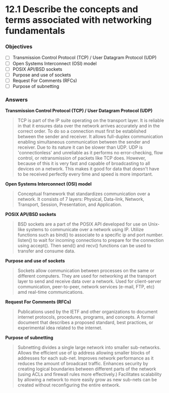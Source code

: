 # 12.1 Describe the concepts and terms associated with networking fundamentals

### Objectives

- [ ] Transmission Control Protocol (TCP) / User Datagram Protocol (UDP)
- [ ] Open Systems Interconnect (OSI) model
- [ ] POSIX API/BSD sockets
- [ ] Purpose and use of sockets
- [ ] Request For Comments (RFCs)
- [ ] Purpose of subnetting

### Answers

**Transmission Control Protocol (TCP) / User Datagram Protocol (UDP)**
> TCP is part of the IP suite operating on the transport layer. It is reliable in that it ensures data over the network arrives accurately and in the correct order. To do so a connection must first be established between the sender and receiver. It allows full-duplex communication enabling simultaneous communication between the sender and receiver. Due to its nature it can be slower than UDP. UDP is 'connectionless' and unreliable as it performs no error-checking, flow control, or retransmission of packets like TCP does. However, because of this it is very fast and capable of broadcasting to all devices on a network. This makes it good for data that doesn't have to be received perfectly every time and speed is more important.

**Open Systems Interconnect (OSI) model**
> Conceptual framework that standardizes communication over a network. It consists of 7 layers: Physical, Data-link, Network, Transport, Session, Presentation, and Application. 

**POSIX API/BSD sockets**
> BSD sockets are a part of the POSIX API developed for use on Unix-like systems to communicate over a network using IP. Utilize functions such as bind() to associate to a specific ip and port number. listen() to wait for incoming connections to prepare for the connection using accept(). Then send() and recv() functions can be used to transfer and consume data.

**Purpose and use of sockets**
> Sockets allow communication between processes on the same or different computers. They are used for networking at the transport layer to send and receive data over a network. Used for client-server communication, peer-to-peer, network services (e-mail, FTP, etc) amd real-time communications.

**Request For Comments (RFCs)**
> Publications used by the IETF and other organizations to document internet protocols, procedures, programs, and concepts. A formal document that describes a proposed standard, best practices, or experimental idea related to the internet.

**Purpose of subnetting**
> Subnetting divides a single large network into smaller sub-networks. Allows the efficient use of ip address allowing smaller blocks of addresses for each sub-net. Improves network performance as it reduces the amount of broadcast traffic. Enhances security by creating logical boundaries between different parts of the network (using ACLs and firewall rules more effectively.) Facilitates scalability by allowing a network to more easily grow as new sub-nets can be created without reconfiguring the entire entwork.

